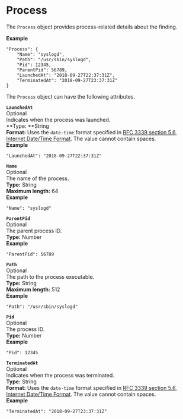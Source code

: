 # Process<a name="asff-process"></a>

The `Process` object provides process\-related details about the finding\.

**Example**

```
"Process": {
    "Name": "syslogd",
    "Path": "/usr/sbin/syslogd",
    "Pid": 12345,
    "ParentPid": 56789,
    "LaunchedAt": "2018-09-27T22:37:31Z",
    "TerminatedAt": "2018-09-27T23:37:31Z"
}
```

The `Process` object can have the following attributes\.

**`LaunchedAt`**  
Optional  
Indicates when the process was launched\.  
**Type: **String  
**Format:** Uses the `date-time` format specified in [RFC 3339 section 5\.6, Internet Date/Time Format](https://tools.ietf.org/html/rfc3339#section-5.6)\. The value cannot contain spaces\.  
**Example**  

```
"LaunchedAt": "2018-09-27T22:37:31Z"
```

**`Name`**  
Optional  
The name of the process\.  
**Type:** String  
**Maximum length:** 64  
**Example**  

```
"Name": "syslogd"
```

**`ParentPid`**  
Optional  
The parent process ID\.  
**Type:** Number  
**Example**  

```
"ParentPid": 56789
```

**`Path`**  
Optional  
The path to the process executable\.   
**Type:** String  
**Maximum length:** 512  
**Example**  

```
"Path": "/usr/sbin/syslogd"
```

**`Pid`**  
Optional  
The process ID\.   
**Type:** Number  
**Example**  

```
"Pid": 12345
```

**`TerminatedAt`**  
Optional  
Indicates when the process was terminated\.  
**Type:** String  
**Format:** Uses the `date-time` format specified in [RFC 3339 section 5\.6, Internet Date/Time Format](https://tools.ietf.org/html/rfc3339#section-5.6)\. The value cannot contain spaces\.  
**Example**  

```
"TerminatedAt": "2018-09-27T23:37:31Z"
```